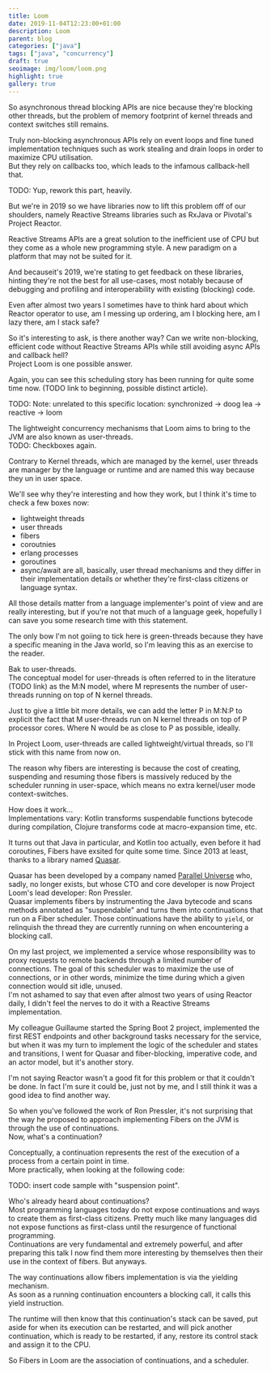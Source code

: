 ```yaml
---
title: Loom
date: 2019-11-04T12:23:00+01:00
description: Loom
parent: blog
categories: ["java"]
tags: ["java", "concurrency"]
draft: true
seoimage: img/loom/loom.png
highlight: true
gallery: true
---
```



So asynchronous thread blocking APIs are nice because they're blocking other threads, but the problem of memory
footprint of kernel threads and context switches still remains.

Truly non-blocking asynchronous APIs rely on event loops and fine tuned implementation techniques such as work
stealing and drain loops in order to maximize CPU utilisation.  
But they rely on callbacks too, which leads to the infamous callback-hell that.

TODO: Yup, rework this part, heavily.

But we're in 2019 so we have libraries now to lift this problem off of our shoulders, namely Reactive Streams libraries
such as RxJava or Pivotal's Project Reactor.

Reactive Streams APIs are a great solution to the inefficient use of CPU but they come as a whole new programming style.
A new paradigm on a platform that may not be suited for it.

And becauseit's 2019, we're stating to get feedback on these libraries, hinting they're not the best for all use-cases,
most notably because of debugging and profiling and interoperability with existing (blocking) code.

Even after almost two years I sometimes have to think hard about which Reactor operator to use, am I messing up
ordering, am I blocking here, am I lazy there, am I stack safe?

So it's interesting to ask, is there another way? Can we write non-blocking, efficient code without Reactive Streams
APIs while still avoiding async APIs and callback hell?  
Project Loom is one possible answer.

Again, you can see this scheduling story has been running for quite some time now. (TODO link to beginning, possible
distinct article).

TODO: Note: unrelated to this specific location: synchronized -> doog lea -> reactive -> loom

The lightweight concurrency mechanisms that Loom aims to bring to the JVM are also known as user-threads.  
TODO: Checkboxes again.

Contrary to Kernel threads, which are managed by the kernel, user threads are manager by the language or runtime and
are named this way because they un in user space.

We'll see why they're interesting and how they work, but I think it's time to check a few boxes now:

* lightweight threads
* user threads
* fibers
* coroutnies
* erlang processes
* goroutines
* async/await
are all, basically, user thread mechanisms and they differ in their implementation details or whether they're
first-class citizens or language syntax.

All those details matter from a language implementer's point of view and are really interesting, but if you're not that
much of a language geek, hopefully I can save you some research time with this statement.

The only bow I'm not goiing to tick here is green-threads because they have a specific meaning in the Java world, so
I'm leaving this as an exercise to the reader.

Bak to user-threads.  
The conceptual model for user-threads is often referred to in the literature (TODO link) as the M:N model, where M
represents the number of user-threads running on top of N kernel threads.

Just to give a little bit more details, we can add the letter P in M:N:P to explicit the fact that M user-threads run
on N kernel threads on top of P processor cores. Where N would be as close to P as possible, ideally.

In Project Loom, user-threads are called lightweight/virtual threads, so I'll stick with this name from now on.

The reason why fibers are interesting is because the cost of creating, suspending and resuming those fibers is
massively reduced by the scheduler running in user-space, which means no extra kernel/user mode context-switches.

How does it work...  
Implementations vary: Kotlin transforms suspendable functions bytecode during compilation, Clojure transforms code at
macro-expansion time, etc.

It turns out that Java in particular, and Kotlin too actually, even before it had coroutines, Fibers have exsited for
quite some time. Since 2013 at least, thanks to a library named [Quasar].

Quasar has been developed by a company named [Parallel Universe][puniverse] who, sadly, no longer exists, but whose
CTO and core developer is now Project Loom's lead developer: Ron Pressler.  
Quasar implements fibers by instrumenting the Java bytecode and scans methods annotated as "suspendable" and turns them
into continuations that run on a Fiber scheduler. Those continuations have the ability to `yield`, or relinquish the
thread they are currently running on when encountering a blocking call.

On my last project, we implemented a service whose responsibility was to proxy requests to remote backends through
a limited number of connections. The goal of this scheduler was to maximize the use of connections, or in other words,
minimize the time during which a given connection would sit idle, unused.  
I'm not ashamed to say that even after almost two years of using Reactor daily, I didn't feel the nerves to do it with
a Reactive Streams implementation.

My colleague Guillaume started the Spring Boot 2 project, implemented the first REST endpoints and other background
tasks necessary for the service, but when it was my turn to implement the logic of the scheduler and states and
transitions, I went for Quasar and fiber-blocking, imperative code, and an actor model, but it's another story.

I'm not saying Reactor wasn't a good fit for this problem or that it couldn't be done. In fact I'm sure it could be,
just not by me, and I still think it was a good idea to find another way.

So when you've followed the work of Ron Pressler, it's not surprising that the way he proposed to approach implementing
Fibers on the JVM is through the use of continuations.  
Now, what's a continuation?

Conceptually, a continuation represents the rest of the execution of a process from a certain point in time.  
More practically, when looking at the following code:

TODO: insert code sample with "suspension point".

Who's  already heard about continuations?  
Most programming languages today do not expose continuations and ways to create them as first-class citizens. Pretty
much like many languages did not expose functions as first-class until the resurgence of functional programming.  
Continuations are very fundamental and extremely powerful, and after preparing this talk I now find them more interesting
by themselves then their use in the context of fibers. But anyways.

The way continuations allow fibers implementation is via the yielding mechanism.  
As soon as a running continuation encounters a blocking call, it calls this yield instruction.

The runtime will then know that this continuation's stack can be saved, put aside for when its execution can be
restarted, and will pick another continuation, which is ready to be restarted, if any, restore its control stack and
assign it to the CPU.

So Fibers in Loom are the association of continuations, and a scheduler.



[Toulouse JUG]: http://www.toulousejug.org/
[puniverse]: http://www.paralleluniverse.co/
[Quasar]: https://docs.paralleluniverse.co/quasar/
[Clojure]: https://clojure.org/
[core.async]: https://clojure.org/news/2013/06/28/clojure-clore-async-channels
[Pulsar]: https://docs.paralleluniverse.co/pulsar/
[Flynn]: https://en.wikipedia.org/wiki/Flynn%27s_taxonomy
[Duncan]: https://www.icloud.com/iclouddrive/0rYdyArRSYYupsRrEXSJ_cLgw#Duncan_-_1990_-_A_Survey_of_Parallel_Computer_Architectures
[computers]: https://www.history.com/news/coding-used-to-be-a-womans-job-so-it-was-paid-less-and-undervalued
[Johnson]: https://www.nasa.gov/centers/langley/news/researchernews/rn_kjohnson.html
[batch]: https://en.wikipedia.org/wiki/Batch_processing
[time-sharing]: https://en.wikipedia.org/wiki/Compatible_Time-Sharing_System
[virtual-memory]: https://en.wikipedia.org/wiki/Virtual_memory
[lightweight-processes]: [TODO]
[Fernando Corbató]: https://en.wikipedia.org/wiki/Fernando_J._Corbat%C3%B3
[control stack]: https://en.wikipedia.org/wiki/Call_stack
[GIL]: https://wiki.python.org/moin/GlobalInterpreterLock
[busy waiting]: https://en.wikipedia.org/wiki/Busy_waiting
[Completely Fair Scheduler]: https://en.wikipedia.org/wiki/Completely_Fair_Scheduler
[Brain Fuck Scheduler]: https://en.wikipedia.org/wiki/Brain_Fuck_Scheduler